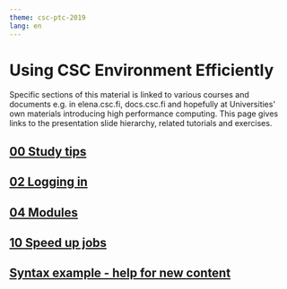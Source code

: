```yaml
---
theme: csc-ptc-2019
lang: en
---
```


# Using CSC Environment Efficiently

Specific sections of this material is linked to various
courses and documents e.g. in elena.csc.fi, docs.csc.fi and
hopefully at Universities' own materials introducing high
performance computing. This page gives links to the presentation
slide hierarchy, related tutorials and exercises.

## [00 Study tips](00_study_tips.html)
## [02 Logging in](02_logging_in.html)
## [04 Modules](02_modules.html)
## [10 Speed up jobs](10_speed_up_jobs.html)

## [Syntax example - help for new content](example.html)

